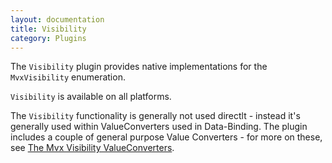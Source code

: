 ```yaml
---
layout: documentation
title: Visibility
category: Plugins
---
```

The `Visibility` plugin provides native implementations for the `MvxVisibility` enumeration.

`Visibility` is available on all platforms.

The `Visibility` functionality is generally not used directlt - instead it's generally used within ValueConverters used in Data-Binding. The plugin includes a couple of general purpose Value Converters - for more on these, see [The Mvx Visibility ValueConverters](https://github.com/slodge/MvvmCross/wiki/Value-Converters#the-mvx-visibility-valueconverters).